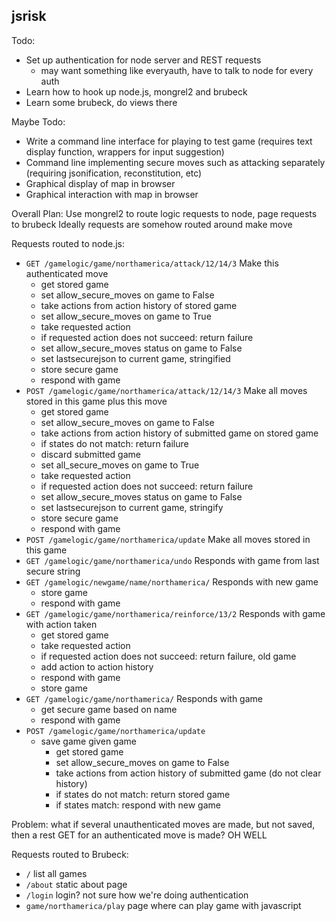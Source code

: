jsrisk
-----

Todo:

* Set up authentication for node server and REST requests
  * may want something like everyauth, have to talk to node for every auth
* Learn how to hook up node.js, mongrel2 and brubeck
* Learn some brubeck, do views there

Maybe Todo:

* Write a command line interface for playing to test game
  (requires text display function, wrappers for input suggestion)
* Command line implementing secure moves such as attacking separately
  (requiring jsonification, reconstitution, etc)
* Graphical display of map in browser
* Graphical interaction with map in browser

Overall Plan:
Use mongrel2 to route logic requests to node, page requests to brubeck
Ideally requests are somehow routed around
make move

Requests routed to node.js:

* `GET /gamelogic/game/northamerica/attack/12/14/3`
  Make this authenticated move
    * get stored game
    * set allow_secure_moves on game to False
    * take actions from action history of stored game
    * set allow_secure_moves on game to True
    * take requested action
    * if requested action does not succeed: return failure
    * set allow_secure_moves status on game to False
    * set lastsecurejson to current game, stringified
    * store secure game
    * respond with game
* `POST /gamelogic/game/northamerica/attack/12/14/3`
  Make all moves stored in this game plus this move
    * get stored game
    * set allow_secure_moves on game to False
    * take actions from action history of submitted game on stored game
    * if states do not match: return failure
    * discard submitted game
    * set all_secure_moves on game to True
    * take requested action
    * if requested action does not succeed: return failure
    * set allow_secure_moves status on game to False
    * set lastsecurejson to current game, stringify
    * store secure game
    * respond with game
* `POST /gamelogic/game/northamerica/update`
  Make all moves stored in this game
* `GET /gamelogic/game/northamerica/undo`
  Responds with game from last secure string
* `GET /gamelogic/newgame/name/northamerica/`
  Responds with new game
    * store game
    * respond with game
* `GET /gamelogic/game/northamerica/reinforce/13/2`
  Responds with game with action taken
    * get stored game
    * take requested action
    * if requested action does not succeed: return failure, old game
    * add action to action history
    * respond with game
    * store game
* `GET /gamelogic/game/northamerica/`
  Responds with game
    * get secure game based on name
    * respond with game
* `POST /gamelogic/game/northamerica/update`
  * save game given game
    * get stored game
    * set allow_secure_moves on game to False
    * take actions from action history of submitted game
       (do not clear history)
    * if states do not match: return stored game
    * if states match: respond with new game 

Problem: what if several unauthenticated moves are made, but not saved,
then a rest GET for an authenticated move is made? OH WELL

Requests routed to Brubeck:
* `/`
  list all games
* `/about`
  static about page
* `/login`
  login? not sure how we're doing authentication
* `game/northamerica/play`
  page where can play game with javascript
